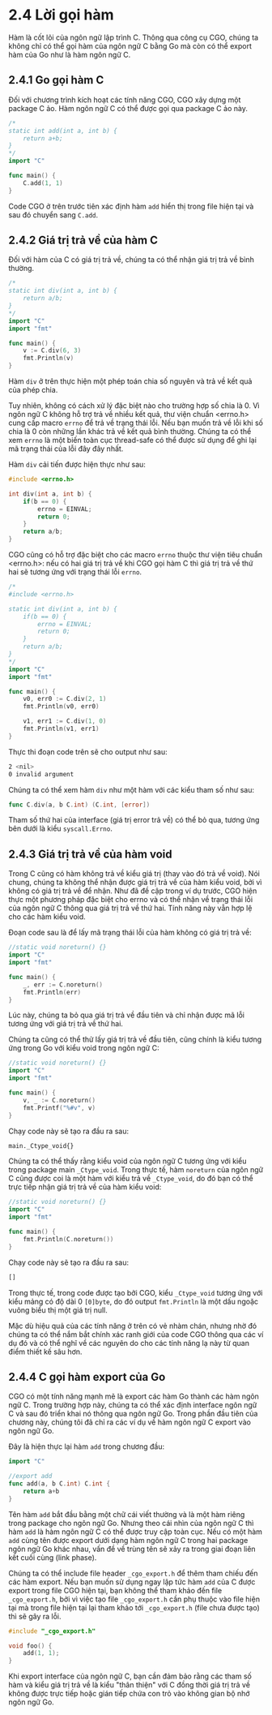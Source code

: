 # 2.4 Lời gọi hàm

Hàm là cốt lõi của ngôn ngữ lập trình C. Thông qua công cụ CGO, chúng ta không chỉ có thể gọi hàm của ngôn ngữ C bằng Go mà còn có thể export hàm của Go như là hàm ngôn ngữ C.

## 2.4.1 Go gọi hàm C

Đối với chương trình kích hoạt các tính năng CGO, CGO xây dựng một package C ảo. Hàm ngôn ngữ C có thể được gọi qua package C ảo này.

```go
/*
static int add(int a, int b) {
    return a+b;
}
*/
import "C"

func main() {
    C.add(1, 1)
}
```

Code CGO ở trên trước tiên xác định hàm `add` hiển thị trong file hiện tại và sau đó chuyển sang `C.add`.

## 2.4.2 Giá trị trả về của hàm C

Đối với hàm của C có giá trị trả về, chúng ta có thể nhận giá trị trả về bình thường.

```go
/*
static int div(int a, int b) {
    return a/b;
}
*/
import "C"
import "fmt"

func main() {
    v := C.div(6, 3)
    fmt.Println(v)
}
```

Hàm `div` ở trên thực hiện một phép toán chia số nguyên và trả về kết quả của phép chia.

Tuy nhiên, không có cách xử lý đặc biệt nào cho trường hợp số chia là 0. Vì ngôn ngữ C không hỗ trợ trả về nhiều kết quả, thư viện chuẩn <errno.h> cung cấp macro `errno` để trả về trạng thái lỗi. Nếu bạn muốn trả về lỗi khi số chia là 0 còn những lần khác trả về kết quả bình thường. Chúng ta có thể xem  `errno` là một biến toàn cục thread-safe có thể được sử dụng để ghi lại mã trạng thái của lỗi đây đây nhất.

Hàm `div` cải tiến được hiện thực như sau:

```c
#include <errno.h>

int div(int a, int b) {
    if(b == 0) {
        errno = EINVAL;
        return 0;
    }
    return a/b;
}
```

CGO cũng có hỗ trợ đặc biệt cho các macro `errno`  thuộc thư viện tiêu chuẩn <errno.h>: nếu có hai giá trị trả về khi CGO gọi hàm C thì giá trị trả về thứ hai sẽ tương ứng với trạng thái lỗi `errno`.

```go
/*
#include <errno.h>

static int div(int a, int b) {
    if(b == 0) {
        errno = EINVAL;
        return 0;
    }
    return a/b;
}
*/
import "C"
import "fmt"

func main() {
    v0, err0 := C.div(2, 1)
    fmt.Println(v0, err0)

    v1, err1 := C.div(1, 0)
    fmt.Println(v1, err1)
}
```

Thực thi đoạn code trên sẽ cho output như sau:

```sh
2 <nil>
0 invalid argument
```

Chúng ta có thể xem hàm `div` như một hàm với các kiểu tham số như sau:

```go
func C.div(a, b C.int) (C.int, [error])
```

Tham số thứ hai của interface (giá trị error trả về) có thể bỏ qua, tương ứng bên dưới là kiểu `syscall.Errno`.

## 2.4.3 Giá trị trả về của hàm void

Trong C cũng có hàm không trả về kiểu giá trị (thay vào đó trả về void). Nói chung, chúng ta không thể nhận được giá trị trả về của hàm kiểu void, bởi vì không có giá trị trả về để nhận. Như đã đề cập trong ví dụ trước, CGO hiện thực một phương pháp đặc biệt cho errno và có thể nhận về  trạng thái lỗi của ngôn ngữ C thông qua giá trị trả về thứ hai. Tính năng này vẫn hợp lệ cho các hàm kiểu void.

Đoạn code sau là để lấy mã trạng thái lỗi của hàm không có giá trị trả về:

```go
//static void noreturn() {}
import "C"
import "fmt"

func main() {
    _, err := C.noreturn()
    fmt.Println(err)
}
```

Lúc này, chúng ta bỏ qua giá trị trả về đầu tiên và chỉ nhận được mã lỗi tương ứng với giá trị trả về thứ hai.

Chúng ta cũng có thể thử lấy giá trị trả về đầu tiên, cũng chính là kiểu tương ứng trong Go với kiểu void trong ngôn ngữ C:

```go
//static void noreturn() {}
import "C"
import "fmt"

func main() {
    v, _ := C.noreturn()
    fmt.Printf("%#v", v)
}
```

Chạy code này sẽ tạo ra đầu ra sau:

```sh
main._Ctype_void{}
```

Chúng ta có thể thấy rằng kiểu void của ngôn ngữ C tương ứng với kiểu trong package main  `_Ctype_void`. Trong thực tế, hàm `noreturn` của ngôn ngữ C cũng được coi là một hàm với kiểu trả về `_Ctype_void`, do đó bạn có thể trực tiếp nhận giá trị trả về của hàm kiểu void:

```go
//static void noreturn() {}
import "C"
import "fmt"

func main() {
    fmt.Println(C.noreturn())
}
```

Chạy code này sẽ tạo ra đầu ra sau:

```sh
[]
```

Trong thực tế, trong code được tạo bởi CGO, kiểu `_Ctype_void` tương ứng với kiểu mảng có độ dài 0 `[0]byte`, do đó output `fmt.Println` là một dấu ngoặc vuông biểu thị một giá trị null.

Mặc dù  hiệu quả của các tính năng ở trên có vẻ nhàm chán, nhưng nhờ đó chúng ta có thể nắm bắt chính xác ranh giới của code CGO thông qua các ví dụ đó và có thể nghĩ về các nguyên do cho các tính năng lạ này từ quan điểm thiết kế sâu hơn.

## 2.4.4 C gọi hàm export của Go

CGO có một tính năng mạnh mẽ là export các hàm Go thành các hàm ngôn ngữ C. Trong trường hợp này, chúng ta có thể xác định interface ngôn ngữ C và sau đó triển khai nó thông qua ngôn ngữ Go. Trong phần đầu tiên của chương này, chúng tôi đã chỉ ra các ví dụ về hàm ngôn ngữ C export vào ngôn ngữ Go.

Đây là hiện thực lại hàm `add` trong chương đầu:

```go
import "C"

//export add
func add(a, b C.int) C.int {
    return a+b
}
```

Tên hàm `add` bắt đầu bằng một chữ cái viết thường và là một hàm riêng trong package cho ngôn ngữ Go. Nhưng theo cái nhìn của ngôn ngữ C thì hàm `add` là hàm ngôn ngữ C có thể được truy cập toàn cục. Nếu có một hàm `add` cùng tên được export dưới dạng hàm ngôn ngữ C trong hai package ngôn ngữ Go khác nhau, vấn đề về trùng tên sẽ xảy ra trong giai đoạn liên kết cuối cùng (link phase).

Chúng ta có thể include file header `_cgo_export.h` để thêm tham chiếu đến các hàm export. Nếu bạn muốn sử dụng ngay lập tức hàm `add` của C được export trong file CGO hiện tại, bạn không thể tham khảo đến file `_cgo_export.h`,  bởi vì việc tạo file `_cgo_export.h`  cần phụ thuộc vào file hiện tại mà trong file hiện tại lại tham khảo tới `_cgo_export.h` (file chưa được tạo) thì sẽ gây ra lỗi.

```c
#include "_cgo_export.h"

void foo() {
    add(1, 1);
}
```

Khi export interface của ngôn ngữ C, bạn cần đảm bảo rằng các tham số hàm và kiểu giá trị trả về là kiểu "thân thiện" với C đồng thời giá trị trả về không được trực tiếp hoặc gián tiếp chứa con trỏ vào không gian bộ nhớ ngôn ngữ Go.
